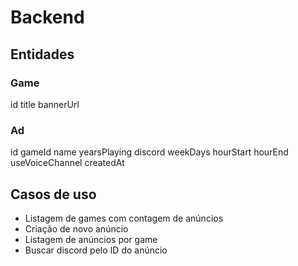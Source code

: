 # Backend

## Entidades

### Game

id
title
bannerUrl

### Ad

id
gameId
name
yearsPlaying
discord
weekDays
hourStart
hourEnd
useVoiceChannel
createdAt

## Casos de uso

- Listagem de games com contagem de anúncios
- Criação de novo anúncio
- Listagem de anúncios por game
- Buscar discord pelo ID do anúncio